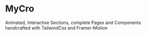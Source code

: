 # MyCro
Animated, Interactive Sections, complete Pages and Components handcrafted with TailwindCss and Framer-Motion
